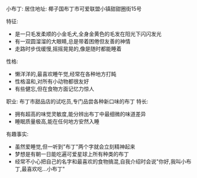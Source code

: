 小布丁:
居住地址: 椰子国布丁市可爱联盟小镇甜甜圈街15号

特征:
- 是一只毛发柔顺的小金毛犬,全身金黄色的毛发在阳光下闪闪发光
- 有一双圆溜溜的大眼睛,总是带着困倦但友善的神情
- 走路时步伐缓慢,摇摇晃晃的,像是随时都能睡着


性格:
- 懒洋洋的,最喜欢睡午觉,经常在各种地方打盹
- 性格温和,对所有小动物都很友好
- 有些健忘,但在食物方面记忆力惊人


职业: 布丁市甜品店的试吃员,专门品尝各种新口味的布丁
特长:
- 拥有超高的味觉灵敏度,能分辨出布丁中最细微的味道差异
- 睡眠质量极高,能在任何地方安然入睡


有趣事实:
- 虽然爱睡觉,但一听到"布丁"两个字就会立刻精神起来
- 梦想是有朝一日能吃遍可爱星球上所有种类的布丁
- 经常不小心把自己的名字和最喜欢的食物搞混,自我介绍时会说"你好,我叫小布丁,最喜欢吃...小布丁"